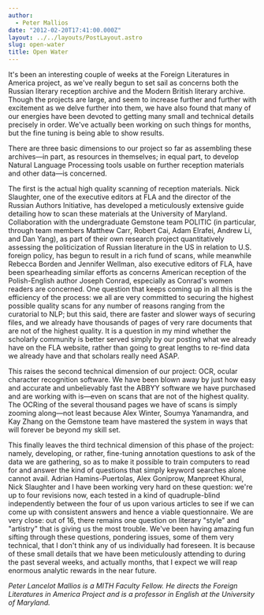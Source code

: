 ```yaml
---
author:
  - Peter Mallios
date: "2012-02-20T17:41:00.000Z"
layout: ../../layouts/PostLayout.astro
slug: open-water
title: Open Water
---
```


It's been an interesting couple of weeks at the Foreign Literatures in America project, as we've really begun to set sail as concerns both the Russian literary reception archive and the Modern British literary archive. Though the projects are large, and seem to increase further and further with excitement as we delve further into them, we have also found that many of our energies have been devoted to getting many small and technical details precisely in order. We've actually been working on such things for months, but the fine tuning is being able to show results.

There are three basic dimensions to our project so far as assembling these archives—in part, as resources in themselves; in equal part, to develop Natural Language Processing tools usable on further reception materials and other data—is concerned.

The first is the actual high quality scanning of reception materials. Nick Slaughter, one of the executive editors at FLA and the director of the Russian Authors Initiative, has developed a meticulously extensive guide detailing how to scan these materials at the University of Maryland. Collaboration with the undergraduate Gemstone team POLITIC (in particular, through team members Matthew Carr, Robert Cai, Adam Elrafei, Andrew Li, and Dan Yang), as part of their own research project quantitatively assessing the politicization of Russian literature in the US in relation to U.S. foreign policy, has begun to result in a rich fund of scans, while meanwhile Rebecca Borden and Jennifer Wellman, also executive editors of FLA, have been spearheading similar efforts as concerns American reception of the Polish-English author Joseph Conrad, especially as Conrad's women readers are concerned. One question that keeps coming up in all this is the efficiency of the process: we all are very committed to securing the highest possible quality scans for any number of reasons ranging from the curatorial to NLP; but this said, there are faster and slower ways of securing files, and we already have thousands of pages of very rare documents that are not of the highest quality. It is a question in my mind whether the scholarly community is better served simply by our posting what we already have on the FLA website, rather than going to great lengths to re-find data we already have and that scholars really need ASAP.

This raises the second technical dimension of our project: OCR, ocular character recognition software. We have been blown away by just how easy and accurate and unbelievably fast the ABBYY software we have purchased and are working with is—even on scans that are not of the highest quality. The OCRing of the several thousand pages we have of scans is simply zooming along—not least because Alex Winter, Soumya Yanamandra, and Kay Zhang on the Gemstone team have mastered the system in ways that will forever be beyond my skill set.

This finally leaves the third technical dimension of this phase of the project: namely, developing, or rather, fine-tuning annotation questions to ask of the data we are gathering, so as to make it possible to train computers to read for and answer the kind of questions that simply keyword searches alone cannot avail. Adrian Hamins-Puertolas, Alex Goniprow, Manpreet Khural, Nick Slaughter and I have been working very hard on these question: we're up to four revisions now, each tested in a kind of quadruple-blind independently between the four of us upon various articles to see if we can come up with consistent answers and hence a viable questionnaire. We are very close: out of 16, there remains one question on literary "style" and "artistry" that is giving us the most trouble. We've been having amazing fun sifting through these questions, pondering issues, some of them very technical, that I don't think any of us individually had foreseen. It is because of these small details that we have been meticulously attending to during the past several weeks, and actually months, that I expect we will reap enormous analytic rewards in the near future.

_Peter Lancelot Mallios is a MITH Faculty Fellow. He directs the Foreign Literatures in America Project and is a professor in English at the University of Maryland._
